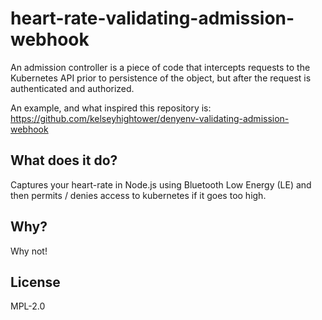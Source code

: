 # heart-rate-validating-admission-webhook

An admission controller is a piece of code that intercepts requests to the Kubernetes API prior to persistence of the object, but after the request is authenticated and authorized.

An example, and what inspired this repository is: https://github.com/kelseyhightower/denyenv-validating-admission-webhook

## What does it do?

Captures your heart-rate in Node.js using Bluetooth Low Energy (LE) and then permits / denies access to kubernetes if it goes too high.

## Why?

Why not!

## License

MPL-2.0
